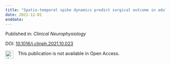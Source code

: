 ```yaml
---
title: "Spatio-temporal spike dynamics predict surgical outcome in adult focal epilepsy"
date: 2021-12-01
enddate:
---
```


Published in: *Clinical Neurophysiology*

DOI: [10.1016/j.clinph.2021.10.023](https://doi.org/10.1016/j.clinph.2021.10.023)

<img src="https://upload.wikimedia.org/wikipedia/commons/thumb/0/0e/Closed_Access_logo_transparent.svg/1200px-Closed_Access_logo_transparent.svg.png" alt="drawing" width="25" align="left"/> &nbsp;&nbsp;&nbsp;This publication is not available in Open Access.


